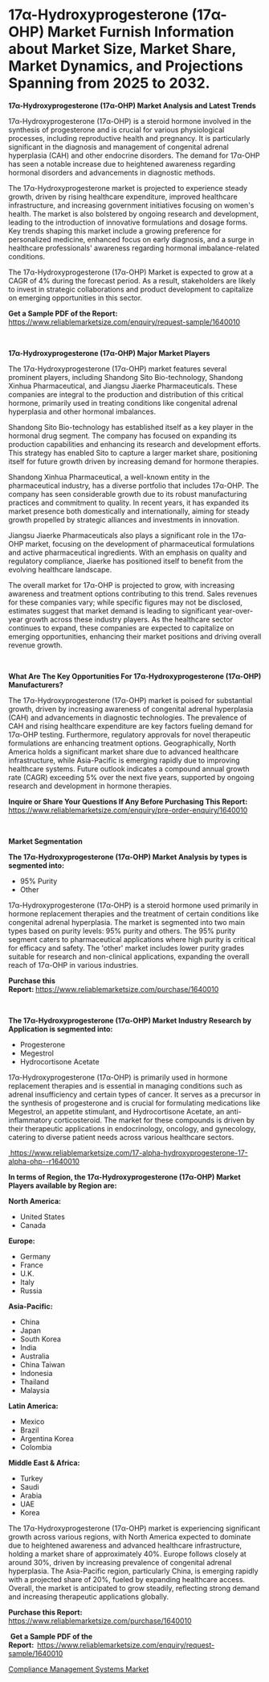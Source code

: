 <p><h1>17α-Hydroxyprogesterone (17α-OHP) Market Furnish Information about Market Size, Market Share, Market Dynamics, and Projections Spanning from 2025 to 2032.</h1></p><p><strong>17α-Hydroxyprogesterone (17α-OHP) Market Analysis and Latest Trends</strong></p>
<p><p>17α-Hydroxyprogesterone (17α-OHP) is a steroid hormone involved in the synthesis of progesterone and is crucial for various physiological processes, including reproductive health and pregnancy. It is particularly significant in the diagnosis and management of congenital adrenal hyperplasia (CAH) and other endocrine disorders. The demand for 17α-OHP has seen a notable increase due to heightened awareness regarding hormonal disorders and advancements in diagnostic methods.</p><p>The 17α-Hydroxyprogesterone market is projected to experience steady growth, driven by rising healthcare expenditure, improved healthcare infrastructure, and increasing government initiatives focusing on women's health. The market is also bolstered by ongoing research and development, leading to the introduction of innovative formulations and dosage forms. Key trends shaping this market include a growing preference for personalized medicine, enhanced focus on early diagnosis, and a surge in healthcare professionals' awareness regarding hormonal imbalance-related conditions.</p><p>The 17α-Hydroxyprogesterone (17α-OHP) Market is expected to grow at a CAGR of 4% during the forecast period. As a result, stakeholders are likely to invest in strategic collaborations and product development to capitalize on emerging opportunities in this sector.</p></p>
<p><strong>Get a Sample PDF of the Report:&nbsp;</strong> <a href="https://www.reliablemarketsize.com/enquiry/request-sample/1640010?utm_campaign=2628&utm_medium=2&utm_source=Github&utm_content=ia&utm_term=23032025&utm_id=17a-hydroxyprogesterone-17a-ohp">https://www.reliablemarketsize.com/enquiry/request-sample/1640010</a></p>
<p>&nbsp;</p>
<p><strong>17α-Hydroxyprogesterone (17α-OHP) Major Market Players</strong></p>
<p><p>The 17α-Hydroxyprogesterone (17α-OHP) market features several prominent players, including Shandong Sito Bio-technology, Shandong Xinhua Pharmaceutical, and Jiangsu Jiaerke Pharmaceuticals. These companies are integral to the production and distribution of this critical hormone, primarily used in treating conditions like congenital adrenal hyperplasia and other hormonal imbalances.</p><p>Shandong Sito Bio-technology has established itself as a key player in the hormonal drug segment. The company has focused on expanding its production capabilities and enhancing its research and development efforts. This strategy has enabled Sito to capture a larger market share, positioning itself for future growth driven by increasing demand for hormone therapies.</p><p>Shandong Xinhua Pharmaceutical, a well-known entity in the pharmaceutical industry, has a diverse portfolio that includes 17α-OHP. The company has seen considerable growth due to its robust manufacturing practices and commitment to quality. In recent years, it has expanded its market presence both domestically and internationally, aiming for steady growth propelled by strategic alliances and investments in innovation.</p><p>Jiangsu Jiaerke Pharmaceuticals also plays a significant role in the 17α-OHP market, focusing on the development of pharmaceutical formulations and active pharmaceutical ingredients. With an emphasis on quality and regulatory compliance, Jiaerke has positioned itself to benefit from the evolving healthcare landscape.</p><p>The overall market for 17α-OHP is projected to grow, with increasing awareness and treatment options contributing to this trend. Sales revenues for these companies vary; while specific figures may not be disclosed, estimates suggest that market demand is leading to significant year-over-year growth across these industry players. As the healthcare sector continues to expand, these companies are expected to capitalize on emerging opportunities, enhancing their market positions and driving overall revenue growth.</p></p>
<p>&nbsp;</p>
<p><strong>What Are The Key Opportunities For 17α-Hydroxyprogesterone (17α-OHP) Manufacturers?</strong></p>
<p><p>The 17α-Hydroxyprogesterone (17α-OHP) market is poised for substantial growth, driven by increasing awareness of congenital adrenal hyperplasia (CAH) and advancements in diagnostic technologies. The prevalence of CAH and rising healthcare expenditure are key factors fueling demand for 17α-OHP testing. Furthermore, regulatory approvals for novel therapeutic formulations are enhancing treatment options. Geographically, North America holds a significant market share due to advanced healthcare infrastructure, while Asia-Pacific is emerging rapidly due to improving healthcare systems. Future outlook indicates a compound annual growth rate (CAGR) exceeding 5% over the next five years, supported by ongoing research and development in hormone therapies.</p></p>
<p><strong>Inquire or Share Your Questions If Any Before Purchasing This Report:</strong> <a href="https://www.reliablemarketsize.com/enquiry/pre-order-enquiry/1640010?utm_campaign=2628&utm_medium=2&utm_source=Github&utm_content=ia&utm_term=23032025&utm_id=17a-hydroxyprogesterone-17a-ohp">https://www.reliablemarketsize.com/enquiry/pre-order-enquiry/1640010</a></p>
<p>&nbsp;</p>
<p><strong>Market Segmentation</strong></p>
<p><strong>The 17α-Hydroxyprogesterone (17α-OHP) Market Analysis by types is segmented into:</strong></p>
<p><ul><li>95% Purity</li><li>Other</li></ul></p>
<p><p>17α-Hydroxyprogesterone (17α-OHP) is a steroid hormone used primarily in hormone replacement therapies and the treatment of certain conditions like congenital adrenal hyperplasia. The market is segmented into two main types based on purity levels: 95% purity and others. The 95% purity segment caters to pharmaceutical applications where high purity is critical for efficacy and safety. The 'other' market includes lower purity grades suitable for research and non-clinical applications, expanding the overall reach of 17α-OHP in various industries.</p></p>
<p><strong>Purchase this Report:&nbsp;</strong><a href="https://www.reliablemarketsize.com/purchase/1640010?utm_campaign=2628&utm_medium=2&utm_source=Github&utm_content=ia&utm_term=23032025&utm_id=17a-hydroxyprogesterone-17a-ohp">https://www.reliablemarketsize.com/purchase/1640010</a></p>
<p>&nbsp;</p>
<p><strong>The 17α-Hydroxyprogesterone (17α-OHP) Market Industry Research by Application is segmented into:</strong></p>
<p><ul><li>Progesterone</li><li>Megestrol</li><li>Hydrocortisone Acetate</li></ul></p>
<p><p>17α-Hydroxyprogesterone (17α-OHP) is primarily used in hormone replacement therapies and is essential in managing conditions such as adrenal insufficiency and certain types of cancer. It serves as a precursor in the synthesis of progesterone and is crucial for formulating medications like Megestrol, an appetite stimulant, and Hydrocortisone Acetate, an anti-inflammatory corticosteroid. The market for these compounds is driven by their therapeutic applications in endocrinology, oncology, and gynecology, catering to diverse patient needs across various healthcare sectors.</p></p>
<p><a href="https://www.reliablemarketsize.com/17-alpha-hydroxyprogesterone-17-alpha-ohp--r1640010?utm_campaign=2628&utm_medium=2&utm_source=Github&utm_content=ia&utm_term=23032025&utm_id=17a-hydroxyprogesterone-17a-ohp">&nbsp;https://www.reliablemarketsize.com/17-alpha-hydroxyprogesterone-17-alpha-ohp--r1640010</a></p>
<p><strong>In terms of Region, the 17α-Hydroxyprogesterone (17α-OHP) Market Players available by Region are:</strong></p>
<p>
    <p> <strong> North America: </strong>
        <ul>
            <li>United States</li>
            <li>Canada</li>
        </ul>
        </p> 
    <p> <strong> Europe: </strong>
        <ul>
            <li>Germany</li>
            <li>France</li>
            <li>U.K.</li>
            <li>Italy</li>
            <li>Russia</li>
        </ul>
        </p> 
    <p> <strong> Asia-Pacific: </strong>
        <ul>
            <li>China</li>
            <li>Japan</li>
            <li>South Korea</li>
            <li>India</li>
            <li>Australia</li>
            <li>China Taiwan</li>
            <li>Indonesia</li>
            <li>Thailand</li>
            <li>Malaysia</li>
        </ul>
        </p> 
    <p> <strong> Latin America: </strong>
        <ul>
            <li>Mexico</li>
            <li>Brazil</li>
            <li>Argentina Korea</li>
            <li>Colombia</li>
        </ul>
        </p> 
    <p> <strong> Middle East & Africa: </strong>
        <ul>
            <li>Turkey</li>
            <li>Saudi</li>
            <li>Arabia</li>
            <li>UAE</li>
            <li>Korea</li>
        </ul>
    </p>
    </p>
<p><p>The 17α-Hydroxyprogesterone (17α-OHP) market is experiencing significant growth across various regions, with North America expected to dominate due to heightened awareness and advanced healthcare infrastructure, holding a market share of approximately 40%. Europe follows closely at around 30%, driven by increasing prevalence of congenital adrenal hyperplasia. The Asia-Pacific region, particularly China, is emerging rapidly with a projected share of 20%, fueled by expanding healthcare access. Overall, the market is anticipated to grow steadily, reflecting strong demand and increasing therapeutic applications globally.</p></p>
<p><strong>Purchase this Report: </strong><a href="https://www.reliablemarketsize.com/purchase/1640010?utm_campaign=2628&utm_medium=2&utm_source=Github&utm_content=ia&utm_term=23032025&utm_id=17a-hydroxyprogesterone-17a-ohp">https://www.reliablemarketsize.com/purchase/1640010</a></p>
<p>&nbsp;<strong>Get a Sample PDF of the Report:&nbsp;&nbsp;</strong><a href="https://www.reliablemarketsize.com/enquiry/request-sample/1640010?utm_campaign=2628&utm_medium=2&utm_source=Github&utm_content=ia&utm_term=23032025&utm_id=17a-hydroxyprogesterone-17a-ohp">https://www.reliablemarketsize.com/enquiry/request-sample/1640010</a></p>
<p><strong></strong></p>
<p><p><a href="https://github.com/toldenargelia86/Market-Research-Report-List-1/blob/main/compliance-management-systems-market.md?utm_campaign=2628&utm_medium=2&utm_source=Github&utm_content=ia&utm_term=23032025&utm_id=17a-hydroxyprogesterone-17a-ohp">Compliance Management Systems Market</a></p></p>